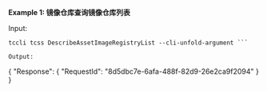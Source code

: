 **Example 1: 镜像仓库查询镜像仓库列表**



Input: 

```
tccli tcss DescribeAssetImageRegistryList --cli-unfold-argument ```

Output: 
```
{
    "Response": {
        "RequestId": "8d5dbc7e-6afa-488f-82d9-26e2ca9f2094"
    }
}
```

